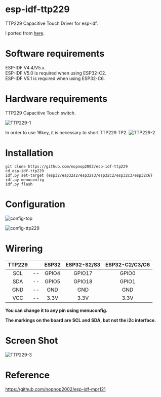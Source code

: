 # esp-idf-ttp229
TTP229 Capacitive Touch Driver for esp-idf.

I ported from [here](https://github.com/arduino12/ttp229b-arduino).   

# Software requirements
ESP-IDF V4.4/V5.x.   
ESP-IDF V5.0 is required when using ESP32-C2.   
ESP-IDF V5.1 is required when using ESP32-C6.   

# Hardware requirements   
TTP229 Capacitive Touch switch.

![TTP229-1](https://user-images.githubusercontent.com/6020549/147397270-528ae5b6-ee00-49ac-8a9c-99e44d544ce1.JPG)

In order to use 16key, it is necessary to short TTP229 TP2.
![TTP229-2](https://user-images.githubusercontent.com/6020549/147397273-09b752ab-0a95-4e2c-8d36-345d37ac2ddb.JPG)

# Installation

```Shell
git clone https://github.com/nopnop2002/esp-idf-ttp229
cd esp-idf-ttp229
idf.py set-target {esp32/esp32s2/esp32s3/esp32c2/esp32c3/esp32c6}
idf.py menuconfig
idf.py flash
```


# Configuration   

![config-top](https://user-images.githubusercontent.com/6020549/147397305-0ce3e49a-64a9-49eb-9528-470562ebca64.jpg)

![config-ttp229](https://user-images.githubusercontent.com/6020549/147397307-7217bbbc-a97a-4712-a599-887ac2752938.jpg)


# Wirering

|TTP229||ESP32|ESP32-S2/S3|ESP32-C2/C3/C6|
|:-:|:-:|:-:|:-:|:-:|
|SCL|--|GPIO4|GPIO17|GPIO0|
|SDA|--|GPIO5|GPIO18|GPIO1|
|GND|--|GND|GND|GND|
|VCC|--|3.3V|3.3V|3.3V|

__You can change it to any pin using menuconfig.__   

__The markings on the board are SCL and SDA, but not the i2c interface.__   

# Screen Shot   
![TTP229-3](https://user-images.githubusercontent.com/6020549/147401025-867f5b12-f2e4-4268-9a5f-30dcd786020b.jpg)


# Reference   
https://github.com/nopnop2002/esp-idf-mpr121
